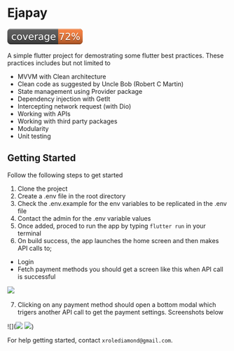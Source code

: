 # Ejapay

![Coverage](./coverage_badge.svg?sanitize=true)

A simple flutter project for demostrating some flutter best practices. These practices includes but not limited to 

- MVVM with Clean architecture 
- Clean code as suggested by Uncle Bob (Robert C Martin)
- State management using Provider package
- Dependency injection with GetIt
- Intercepting network request (with Dio)
- Working with APIs
- Working with third party packages
- Modularity 
- Unit testing

## Getting Started

Follow the following steps to get started
1. Clone the project
2. Create a .env file in the root directory
3. Check the .env.example for the env variables to be replicated in the .env file
4. Contact the admin for the .env variable values
5. Once added, proced to run the app by typing `flutter run` in your terminal
6. On build success, the app launches the home screen and then makes API calls to;
  - Login
  - Fetch payment methods 
  you should get a screen like this when API call is successful


<img src = "https://user-images.githubusercontent.com/32772323/218449508-27a0c0dc-890e-48f2-b0ef-efb070c6f859.png" width = "250">

7. Clicking on any payment method should open a bottom modal which trigers another API call to get the payment settings. Screenshots below

![](<img src = "https://user-images.githubusercontent.com/32772323/218453961-ed66313f-82ac-4003-ac3e-eed9c5f3143f.png" width = "250">
<img src = "https://user-images.githubusercontent.com/32772323/218454007-e7787869-c0ce-4d89-8160-dda58184ac35.png" width = "250">)



For help getting started, contact `xrolediamond@gmail.com`.
